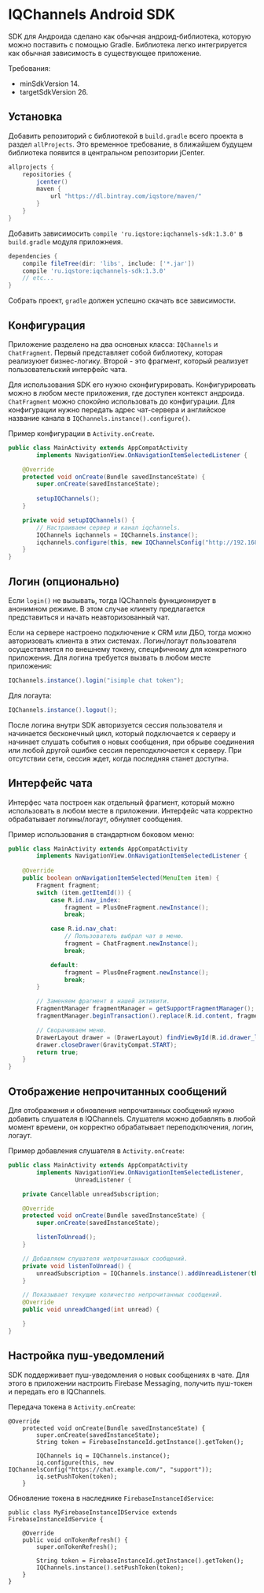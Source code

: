IQChannels Android SDK
==================
SDK для Андроида сделано как обычная андроид-библиотека, которую можно поставить с помощью Gradle.
Библиотека легко интегрируется как обычная зависимость в существующее приложение.

Требования:
* minSdkVersion 14.
* targetSdkVersion 26.


Установка
---------
Добавить репозиторий с библиотекой в `build.gradle` всего проекта в раздел `allProjects`. 
Это временное требование, в ближайшем будущем библиотека появится в центральном репозитории jCenter.

```build.gradle
allprojects {
    repositories {
        jcenter()
        maven {
            url "https://dl.bintray.com/iqstore/maven/"
        }
    }
}
```

Добавить зависимосить `compile 'ru.iqstore:iqchannels-sdk:1.3.0'` в `build.gradle` модуля приложнеия.
```build.gradle
dependencies {
    compile fileTree(dir: 'libs', include: ['*.jar'])   
    compile 'ru.iqstore:iqchannels-sdk:1.3.0'
    // etc...
}
```

Собрать проект, `gradle` должен успешно скачать все зависимости. 


Конфигурация
------------
Приложение разделено на два основных класса: `IQChannels` и `ChatFragment`. Первый представляет собой библиотеку, 
которая реализуюет бизнес-логику. Второй - это фрагмент, который реализует пользовательский интерфейс чата.

Для использования SDK его нужно сконфигурировать. Конфигурировать можно в любом месте приложения, 
где доступен контекст андроида. `ChatFragment` можно спокойно использовать до конфигурации.
Для конфигурации нужно передать адрес чат-сервера и английское название канала в `IQChannels.instance().configure()`.

Пример конфигурации в `Activity.onCreate`.
```java
public class MainActivity extends AppCompatActivity
        implements NavigationView.OnNavigationItemSelectedListener {

    @Override
    protected void onCreate(Bundle savedInstanceState) {
        super.onCreate(savedInstanceState);
        
        setupIQChannels();
    }

    private void setupIQChannels() {
        // Настраиваем сервер и канал iqchannels.
        IQChannels iqchannels = IQChannels.instance();
        iqchannels.configure(this, new IQChannelsConfig("http://192.168.31.158:3001/", "support"));
    }
}
```


Логин (опционально)
-------------------
Если `login()` не вызывать, тогда IQChannels функционирует в анонимном режиме. В этом случае
клиенту предлагается представиться и начать неавторизованный чат.

Если на сервере настроено подключение к CRM или ДБО, тогда можно авторизовать клиента в этих системах.
Логин/логаут пользователя осуществляется по внешнему токену, специфичному для конкретного приложения.
Для логина требуется вызвать в любом месте приложения:

```java
IQChannels.instance().login("isimple chat token");
```

Для логаута:
```java
IQChannels.instance().logout();
```

После логина внутри SDK авторизуется сессия пользователя и начинается бесконечный цикл, который подключается
к серверу и начинает слушать события о новых сообщения, при обрыве соединения или любой другой ошибке
сессия переподключается к серверу. При отсутствии сети, сессия ждет, когда последняя станет доступна.


Интерфейс чата
--------------
Интерфес чата построен как отдельный фрагмент, который можно использовать в любом месте в приложении.
Интерфейс чата корректно обрабатывает логины/логаут, обнуляет сообщения.

Пример использования в стандартном боковом меню:
```java
public class MainActivity extends AppCompatActivity
        implements NavigationView.OnNavigationItemSelectedListener {
    
    @Override
    public boolean onNavigationItemSelected(MenuItem item) {
        Fragment fragment;
        switch (item.getItemId()) {
            case R.id.nav_index:
                fragment = PlusOneFragment.newInstance();
                break;

            case R.id.nav_chat:
                // Пользователь выбрал чат в меню.
                fragment = ChatFragment.newInstance();
                break;

            default:
                fragment = PlusOneFragment.newInstance();
                break;
        }

        // Заменяем фрагмент в нашей активити.
        FragmentManager fragmentManager = getSupportFragmentManager();
        fragmentManager.beginTransaction().replace(R.id.content, fragment).commit();

        // Сворачиваем меню.
        DrawerLayout drawer = (DrawerLayout) findViewById(R.id.drawer_layout);
        drawer.closeDrawer(GravityCompat.START);
        return true;
    }
}
```


Отображение непрочитанных сообщений
-----------------------------------
Для отображения и обновления непрочитанных сообщений нужно добавить слушателя в IQChannels.
Слушателя можно добавлять в любой момент времени, он корректно обрабатывает переподключения,
логин, логаут.

Пример добавления слушателя в `Activity.onCreate`:
```java
public class MainActivity extends AppCompatActivity
        implements NavigationView.OnNavigationItemSelectedListener,
                   UnreadListener {

    private Cancellable unreadSubscription;

    @Override
    protected void onCreate(Bundle savedInstanceState) {
        super.onCreate(savedInstanceState);

        listenToUnread();
    }

    // Добавляем слушателя непрочитанных сообщений.
    private void listenToUnread() {
        unreadSubscription = IQChannels.instance().addUnreadListener(this);
    }

    // Показывает текущие количество непрочитанных сообщений.
    @Override
    public void unreadChanged(int unread) {

    }
}
```

Настройка пуш-уведомлений
-------------------------
SDK поддерживает пуш-уведомления о новых сообщениях в чате.
Для этого в приложении настроить Firebase Messaging, получить пуш-токен
и передать его в IQChannels.

Передача токена в `Activity.onCreate`:
```
@Override
    protected void onCreate(Bundle savedInstanceState) {
        super.onCreate(savedInstanceState);
        String token = FirebaseInstanceId.getInstance().getToken();

        IQChannels iq = IQChannels.instance();
        iq.configure(this, new IQChannelsConfig("https://chat.example.com/", "support"));
        iq.setPushToken(token);
    }
```

Обновление токена в наследнике `FirebaseInstanceIdService`:
```
public class MyFirebaseInstanceIDService extends FirebaseInstanceIdService {

    @Override
    public void onTokenRefresh() {
        super.onTokenRefresh();

        String token = FirebaseInstanceId.getInstance().getToken();
        IQChannels.instance().setPushToken(token);
    }
}
```
